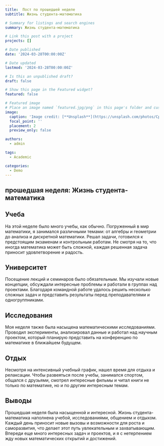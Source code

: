 ```yaml
---
title:  Пост по прошедшей неделе
subtitle: Жизнь студента-математика

# Summary for listings and search engines
summary: Жизнь студента-математика

# Link this post with a project
projects: []

# Date published
date: '2024-03-28T00:00:00Z'

# Date updated
lastmod: '2024-03-28T00:00:00Z'

# Is this an unpublished draft?
draft: false

# Show this page in the Featured widget?
featured: false

# Featured image
# Place an image named `featured.jpg/png` in this page's folder and customize its options here.
image:
  caption: 'Image credit: [**Unsplash**](https://unsplash.com/photos/CpkOjOcXdUY)'
  focal_point: ''
  placement: 2
  preview_only: false

authors:
  - admin

tags:
  - Academic

categories:
  - Demo
---
```


## прошедшая неделя: Жизнь студента-математика

## Учеба

На этой неделе было много учебы, как обычно. Погруженный в мир математики, я занимался различными темами: от алгебры и геометрии до анализа и дискретной математики. Решал задачи, готовился к предстоящим экзаменам и контрольным работам. Не смотря на то, что иногда математика может быть сложной, каждая решенная задача приносит удовлетворение и радость.

## Университет

Посещение лекций и семинаров было обязательным. Мы изучали новые концепции, обсуждали интересные проблемы и работали в группах над проектами. Благодаря командной работе удалось решить несколько сложных задач и представить результаты перед преподавателями и одногруппниками.

## Исследования

Моя неделя также была насыщена математическими исследованиями. Проводил эксперименты, анализировал данные и работал над научным проектом, который планирую представить на конференцию по математике в ближайшем будущем.

## Отдых
Несмотря на интенсивный учебный график, нашел время для отдыха и релаксации. Чтобы развеяться после учебы, занимался спортом, общался с друзьями, смотрел интересные фильмы и читал книги не только по математике, но и по другим интересным темам.

## Выводы

Прошедшая неделя была насыщенной и интересной. Жизнь студента-математика наполнена учебой, исследованиями, общением и отдыхом. Каждый день приносит новые вызовы и возможности для роста и саморазвития, что делает этот путь увлекательным и захватывающим. Впереди еще много интересных задач и проектов, и я с нетерпением жду новых математических открытий и достижений.
